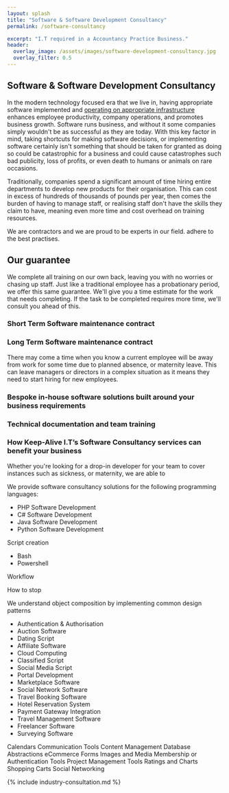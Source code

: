 ```yaml
---
layout: splash
title: "Software & Software Development Consultancy"
permalink: /software-consultancy

excerpt: "I.T required in a Accountancy Practice Business."
header:
  overlay_image: /assets/images/software-development-consultancy.jpg
  overlay_filter: 0.5 
---
```


## Software & Software Development Consultancy
In the modern technology focused era that we live in, having appropriate software implemented and [operating on appropriate infrastructure](/it-operations-consultancy) enhances employee productivity, company operations, and promotes business growth. Software runs business, and without it some companies simply wouldn't be as successful as they are today. With this key factor in mind, taking shortcuts for making software decisions, or implementing software certainly isn't something that should be taken for granted as doing so could be catastrophic for a business and could cause catastrophes such bad publicity, loss of profits, or even death to humans or animals on rare occasions.

Traditionally, companies spend a significant amount of time hiring entire departments to develop new products for their organisation. This can cost in excess of hundreds of thousands of pounds per year, then comes the burden of having to manage staff, or realising staff don't have the skills they claim to have, meaning even more time and cost overhead on training resources.

We are contractors and we are proud to be experts in our field. adhere to the best practises.

## Our guarantee
We complete all training on our own back, leaving you with no worries or chasing up staff. Just like a traditional employee has a probationary period, we offer this same guarantee. 
We'll give you a time estimate for the work that needs completing. If the task to be completed requires more time, we'll consult you ahead of this.

### Short Term Software maintenance contract


### Long Term Software maintenance contract
There may come a time when you know a current employee will be away from work for some time due to planned absence, or maternity leave. This can leave managers or directors in a complex situation as it means they need to start hiring for new employees.

### Bespoke in-house software solutions built around your business requirements


### Technical documentation and team training

### How Keep-Alive I.T’s Software Consultancy services can benefit your business

Whether you're looking for a drop-in developer for your team to cover instances such as sickness, or maternity, we are able to 

We provide software consultancy solutions for the following programming languages:

- PHP Software Development
- C# Software Development
- Java Software Development
- Python Software Development

Script creation
- Bash
- Powershell

Workflow



How to stop 


We understand object composition by implementing common design patterns



- Authentication & Authorisation
- Auction Software
- Dating Script
- Affiliate Software
- Cloud Computing
- Classified Script
- Social Media Script
- Portal Development
- Marketplace Software
- Social Network Software
- Travel Booking Software
- Hotel Reservation System
- Payment Gateway Integration
- Travel Management Software
- Freelancer Software
- Surveying Software

Calendars
Communication Tools
Content Management
Database Abstractions
eCommerce
Forms
Images and Media
Membership or Authentication Tools
Project Management Tools
Ratings and Charts
Shopping Carts
Social Networking


{% include industry-consultation.md %}